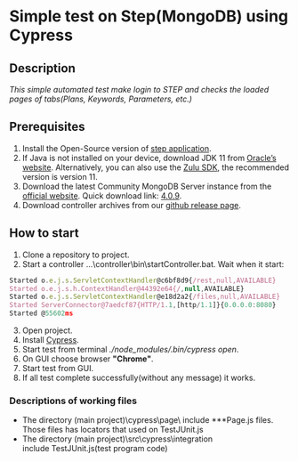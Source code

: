# Simple test on Step(MongoDB) using Cypress
## Description

*This simple automated test make login to STEP and сhecks the loaded pages of tabs(Plans, Keywords, Parameters, etc.)*


## **Prerequisites**
1. Install the Open-Source version of [step application](https://step.exense.ch/knowledgebase/3.18/getting-started/quick-setup/).
2. If Java is not installed on your device, download JDK 11 from [Oracle’s website](https://www.oracle.com/java/technologies/downloads/#java11). Alternatively, you can also use the [Zulu SDK](https://www.azul.com/downloads/?version=java-11-lts&package=jdk), the recommended version is version 11.
3. Download the latest Community MongoDB Server instance from the [official website](https://www.mongodb.com/try/download/community). Quick download link: [4.0.9](https://fastdl.mongodb.org/win32/mongodb-win32-x86_64-2008plus-ssl-4.0.9-signed.msi).
4. Download controller archives from our [github release page](https://github.com/exense/step/releases/latest). 

## How to start

1. Clone a repository to project.
2. Start a controller ...\controller\bin\startController.bat. Wait when it start:
```javascript
Started o.e.j.s.ServletContextHandler@c6bf8d9{/rest,null,AVAILABLE}
Started o.e.j.s.h.ContextHandler@44392e64{/,null,AVAILABLE}
Started o.e.j.s.ServletContextHandler@e18d2a2{/files,null,AVAILABLE}
Started ServerConnector@7aedcf87{HTTP/1.1,[http/1.1]}{0.0.0.0:8080}
Started @55602ms
```
3. Open project.
4. Install [Cypress](https://docs.cypress.io/guides/getting-started/installing-cypress).
5. Start test from terminal *./node_modules/.bin/cypress open*.
6. On GUI choose browser **"Chrome"**.
7. Start test from GUI.
8. If all test complete successfully(without any message) it works.

### **Descriptions of working files**
- The directory (main project)\cypress\page\ include ***Page.js files. Those files has locators that used on TestJUnit.js
- The directory (main project)\src\cypress\integration\
include TestJUnit.js(test program code)
